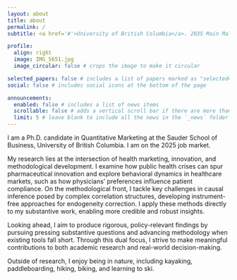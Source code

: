 ```yaml
---
layout: about
title: about
permalink: /
subtitle: <a href='#'>University of British Columbia</a>. 2035 Main Mall, Vancouver, BC, Canada, V6T 2E5.

profile:
  align: right
  image: IMG_5651.jpg
  image_circular: false # crops the image to make it circular

selected_papers: false # includes a list of papers marked as "selected={true}"
social: false # includes social icons at the bottom of the page

announcements:
  enabled: false # includes a list of news items
  scrollable: false # adds a vertical scroll bar if there are more than 3 news items
  limit: 5 # leave blank to include all the news in the `_news` folder
---
```


I am a Ph.D. candidate in Quantitative Marketing at the Sauder School of Business, University of British Columbia. I am on the 2025 job market. 

My research lies at the intersection of health marketing, innovation, and methodological development. I examine how public health crises can spur pharmaceutical innovation and explore behavioral dynamics in healthcare markets, such as how physicians’ preferences influence patient compliance. On the methodological front, I tackle key challenges in causal inference posed by complex correlation structures, developing instrument-free approaches for endogeneity correction. I apply these methods directly to my substantive work, enabling more credible and robust insights.

Looking ahead, I aim to produce rigorous, policy-relevant findings by pursuing pressing substantive questions and advancing methodology when existing tools fall short. Through this dual focus, I strive to make meaningful contributions to both academic research and real-world decision-making.

Outside of research, I enjoy being in nature, including kayaking, paddleboarding, hiking, biking, and learning to ski.
